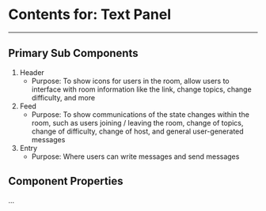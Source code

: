 # Contents for: Text Panel
---

## Primary Sub Components

1. Header
    - Purpose: To show icons for users in the room, allow users to interface with room information like the link, change topics, change difficulty, and more
2. Feed
    - Purpose: To show communications of the state changes within the room, such as users joining / leaving the room, change of topics, change of difficulty, change of host, and general user-generated messages
3. Entry
    - Purpose: Where users can write messages and send messages

## Component Properties

...